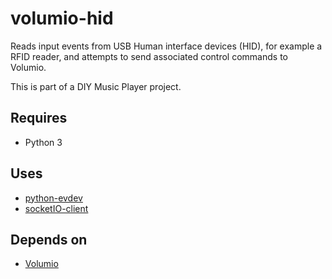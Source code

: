 # volumio-hid

Reads input events from USB Human interface devices (HID), for example a RFID reader, and attempts to send associated control commands to Volumio.

This is part of a DIY Music Player project.

## Requires

 * Python 3
 
## Uses

 * [python-evdev](https://github.com/gvalkov/python-evdev)
 * [socketIO-client](https://github.com/invisibleroads/socketIO-client)
 
## Depends on

 * [Volumio](https://volumio.org/)
